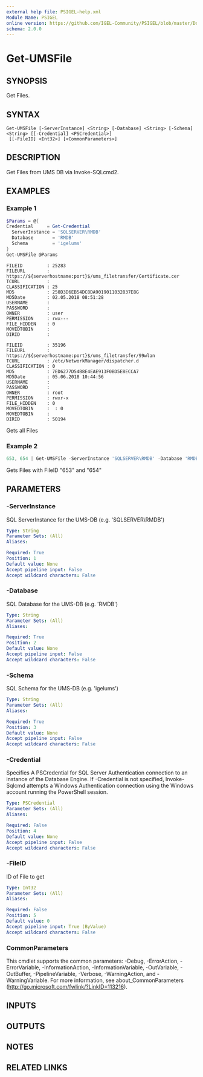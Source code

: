 ```yaml
---
external help file: PSIGEL-help.xml
Module Name: PSIGEL
online version: https://github.com/IGEL-Community/PSIGEL/blob/master/Docs/Get-UMSFile.md
schema: 2.0.0
---
```


# Get-UMSFile

## SYNOPSIS
Get Files.

## SYNTAX

```
Get-UMSFile [-ServerInstance] <String> [-Database] <String> [-Schema] <String> [[-Credential] <PSCredential>]
 [[-FileID] <Int32>] [<CommonParameters>]
```

## DESCRIPTION
Get Files from UMS DB via Invoke-SQLcmd2.

## EXAMPLES

### Example 1
```powershell
$Params = @{
Credential     = Get-Credential
  ServerInstance = 'SQLSERVER\RMDB'
  Database       = 'RMDB'
  Schema         = 'igelums'
}
Get-UMSFile @Params
```

```
FILEID         : 25283
FILEURL        : https://${serverhostname:port}$/ums_filetransfer/Certificate.cer
TCURL          :
CLASSIFICATION : 25
MD5            : 250D3D6EB54DC8DA9019011032837E8G
MD5Date        : 02.05.2018 08:51:28
USERNAME       :
PASSWORD       :
OWNER          : user
PERMISSION     : rwx---
FILE_HIDDEN    : 0
MOVEDTOBIN     :
DIRID          :

FILEID         : 35196
FILEURL        : https://${serverhostname:port}$/ums_filetransfer/99wlan
TCURL          : /etc/NetworkManager/dispatcher.d
CLASSIFICATION : 0
MD5            : 7ED6277D54B8E4EAE913F0BD5E8ECCA7
MD5Date        : 05.06.2018 10:44:56
USERNAME       :
PASSWORD       :
OWNER          : root
PERMISSION     : rwxr-x
FILE_HIDDEN    : 0
MOVEDTOBIN     :  : 0
MOVEDTOBIN     :
DIRID          : 50194
```

Gets all Files

### Example 2
```powershell
653, 654 | Get-UMSFile -ServerInstance 'SQLSERVER\RMDB' -Database 'RMDB' -Schema 'igelums'
```

Gets Files with FileID "653" and "654"

## PARAMETERS

### -ServerInstance
SQL ServerInstance for the UMS-DB (e.g.
'SQLSERVER\RMDB')

```yaml
Type: String
Parameter Sets: (All)
Aliases:

Required: True
Position: 1
Default value: None
Accept pipeline input: False
Accept wildcard characters: False
```

### -Database
SQL Database for the UMS-DB (e.g.
'RMDB')

```yaml
Type: String
Parameter Sets: (All)
Aliases:

Required: True
Position: 2
Default value: None
Accept pipeline input: False
Accept wildcard characters: False
```

### -Schema
SQL Schema for the UMS-DB (e.g.
'igelums')

```yaml
Type: String
Parameter Sets: (All)
Aliases:

Required: True
Position: 3
Default value: None
Accept pipeline input: False
Accept wildcard characters: False
```

### -Credential
Specifies A PSCredential for SQL Server Authentication connection to an instance of the Database Engine.
If -Credential is not specified, Invoke-Sqlcmd attempts a Windows Authentication connection using the
Windows account running the PowerShell session.

```yaml
Type: PSCredential
Parameter Sets: (All)
Aliases:

Required: False
Position: 4
Default value: None
Accept pipeline input: False
Accept wildcard characters: False
```

### -FileID
ID of File to get

```yaml
Type: Int32
Parameter Sets: (All)
Aliases:

Required: False
Position: 5
Default value: 0
Accept pipeline input: True (ByValue)
Accept wildcard characters: False
```

### CommonParameters
This cmdlet supports the common parameters: -Debug, -ErrorAction, -ErrorVariable, -InformationAction, -InformationVariable, -OutVariable, -OutBuffer, -PipelineVariable, -Verbose, -WarningAction, and -WarningVariable. For more information, see about_CommonParameters (http://go.microsoft.com/fwlink/?LinkID=113216).

## INPUTS

## OUTPUTS

## NOTES

## RELATED LINKS
